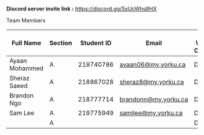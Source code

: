 **Discord server invite link :** https://discord.gg/5xUcWhs8HX

Team Members

| Full Name      | Section | Student ID | Email                | Best Way to Contact | Discord Username |
|----------------|---------|------------|----------------------|---------------------|------------------|
| Ayaan Mohammed | A       | 219740786  | ayaan06@my.yorku.ca  | Discord             | .ayamo           |
| Sheraz Saeed   | A       | 218867028  | sheraz8@my.yorku.ca  | Discord             | sheraz__saeed    |
| Brandon Ngo    | A       | 218777714  | brandonn@my.yorku.ca | Discord             | 7brv             |
| Sam Lee        | A       | 219775949  | samjlee@my.yorku.ca  | Discord             | tdlp             |
|                | A       |            |                      | Discord             | d_1233282        |
